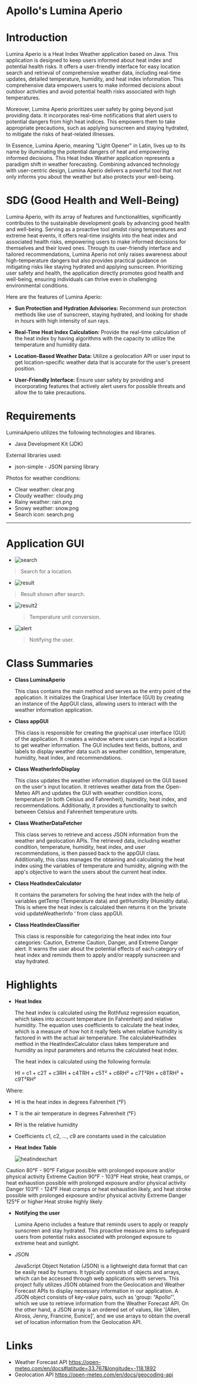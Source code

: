 # Apollo's Lumina Aperio
# Introduction
<p>Lumina Aperio is a Heat Index Weather application based on Java. This application is designed to keep users informed about heat index and potential health risks. It offers a user-friendly interface for easy location search and retrieval of comprehensive weather data, including real-time updates, detailed temperature, humidity, and heat index information. This comprehensive data empowers users to make informed decisions about outdoor activities and avoid potential health risks associated with high temperatures.

 Moreover, Lumina Aperio prioritizes user safety by going beyond just providing data. It incorporates real-time notifications that alert users to potential dangers from high heat indices. This empowers them to take appropriate precautions, such as applying sunscreen and staying hydrated, to mitigate the risks of heat-related illnesses. 

 In Essence, Lumina Aperio, meaning "Light Opener" in Latin, lives up to its name by illuminating the potential dangers of heat and empowering informed decisions. This Heat Index Weather application represents a paradigm shift in weather forecasting. Combining advanced technology with user-centric design, Lumina Aperio delivers a powerful tool that not only informs you about the weather but also protects your well-being.
</p>

# SDG (Good Health and Well-Being)
<p> Lumina Aperio, with its array of features and functionalities, significantly contributes to the sustainable development goals by advancing good health and well-being. Serving as a proactive tool amidst rising temperatures and extreme heat events, it offers real-time insights into the heat index and associated health risks, empowering users to make informed decisions for themselves and their loved ones. Through its user-friendly interface and tailored recommendations, Lumina Aperio not only raises awareness about high-temperature dangers but also provides practical guidance on mitigating risks like staying hydrated and applying sunscreen. Prioritizing user safety and health, the application directly promotes good health and well-being, ensuring individuals can thrive even in challenging environmental conditions. </p>

Here are the features of Lumina Aperio:

- **Sun Protection and Hydration Advisories:** Recommend sun protection methods like use of sunscreen, staying hydrated, and looking for shade in hours with high intensity of sun rays.

- **Real-Time Heat Index Calculation:** Provide the real-time calculation of the heat index by having algorithms with the capacity to utilize the temperature and humidity data.

- **Location-Based Weather Data:** Utilize a geolocation API or user input to get location-specific weather data that is accurate for the user's present position.

- **User-Friendly Interface:** Ensure user safety by providing and incorporating features that actively alert users for possible threats and allow the to take precautions.

# Requirements
<p>LuminaAperio utilizes the following technologies and libraries.<p>

- Java Development Kit (JDK)

External libraries used:
- json-simple - JSON parsing library

Photos for weather conditions:
- Clear weather: clear.png
- Cloudy weather: cloudy.png
- Rainy weather: rain.png
- Snowy weather: snow.png
- Search icon: search.png
-------
# Application GUI
- ![search](https://github.com/Allen-Pesigan/Apollo/assets/167183934/9656bcc7-e3db-44f5-a70b-980eb90f775a)
> Search for a location.

- ![result](https://github.com/Allen-Pesigan/Apollo/assets/167183934/d6bb4afa-6d18-4c92-8fb3-6c7e677d9eb2)
 > Result shown after search.

- ![result2](https://github.com/Allen-Pesigan/Apollo/assets/167183934/ec95a103-a9fa-4ab7-9829-65efcf7b5622)
  > Temperature unit conversion.

- ![alert](https://github.com/Allen-Pesigan/Apollo/assets/167183934/ccedd176-9109-4589-b3ab-288800292e3d)
  > Notifying the user.


# Class Summaries
- **Class LuminaAperio**
  <p>This class contains the main method and serves as the entry point of the application. It initializes the Graphical User Interface (GUI) by creating an instance of the AppGUI class, allowing users to interact with the weather information application.</p>
- **Class appGUI**
  <p>This class is responsible for creating the graphical user interface (GUI) of the application. It creates a window where users can input a location to get weather information. The GUI includes text fields, buttons, and labels to display weather data such as weather condition, temperature, humidity, heat index, and recommendations.</p>
- **Class WeatherInfoDisplay**
  <p>This class updates the weather information displayed on the GUI based on the user's input location. It retrieves weather data from the Open-Meteo API and updates the GUI with weather condition icons, temperature (in both Celsius and Fahrenheit), humidity, heat index, and recommendations. Additionally, it provides a functionality to switch between Celsius and Fahrenheit temperature units.</p>
- **Class WeatherDataFetcher**
  <p>This class serves to retrieve and access JSON information from the weather and geolocation APIs. The retrieved data, including weather condition, temperature, humidity, heat index, and user recommendations, is then passed back to the appGUI class. Additionally, this class manages the obtaining and calculating the heat index using the variables of temperature and humidity, aligning with the app's objective to warn the users about the current heat index.</p>
- **Class HeatIndexCalculator**
  <p>It contains the parameters for solving the heat index with the help of variables getTemp (Temperature data) and getHumidity (Humidity data). This is where the heat index is calculated then returns it on the ‘private void updateWeatherInfo ‘ from class appGUI.</p>
- **Class HeatIndexClassifier**
  <p>This class is responsible for categorizing the heat index into four categories: Caution, Extreme Caution, Danger, and Extreme Danger alert. It warns the user about the potential effects of each category of heat index and reminds them to apply and/or reapply sunscreen and stay hydrated.</p>

# Highlights
- **Heat Index**
  <p>The heat index is calculated using the Rothfusz regression equation, which takes into account temperature (in Fahrenheit) and relative humidity. The equation uses coefficients to calculate the heat index, which is a measure of how hot it really feels when relative humidity is factored in with the actual air temperature. The calculateHeatIndex method in the HeatIndexCalculator class takes temperature and humidity as input parameters and returns the calculated heat index.<p>

   <p>The heat index is calculated using the following formula:<p>

   <p>HI = c1 + c2T + c3RH + c4TRH + c5T² + c6RH² + c7T²RH + c8TRH² + c9T²RH²<p>

Where:

  - <p>HI is the heat index in degrees Fahrenheit (°F)
  - <p>T is the air temperature in degrees Fahrenheit (°F)
  - <p>RH is the relative humidity
  - <p>Coefficients c1, c2, ..., c9 are constants used in the calculation

- **Heat Index Table**<p>
  ![heatindexchart](https://github.com/Allen-Pesigan/Apollo/assets/168507604/a9a33018-4ff3-45b4-8dd7-ba314fc52461)

Caution	80°F - 90°F	Fatigue possible with prolonged exposure and/or physical activity
Extreme Caution	90°F - 103°F	Heat stroke, heat cramps, or heat exhaustion possible with prolonged exposure and/or physical activity
Danger	103°F - 124°F	Heat cramps or heat exhaustion likely, and heat stroke possible with prolonged exposure and/or physical activity
Extreme Danger	125°F or higher	Heat stroke highly likely

- **Notifying the user**
  <p>Lumina Aperio includes a feature that reminds users to apply or reapply sunscreen and stay hydrated. This proactive measure aims to safeguard users from potential risks associated with prolonged exposure to extreme heat and sunlight.</p>

- JSON
  <p>JavaScript Object Notation (JSON) is a lightweight data format that can be easily read by humans. It typically consists of objects and arrays, which can be accessed through web applications with servers. This project fully utilizes JSON obtained from the Geolocation and Weather Forecast APIs to display necessary information in our application. A JSON object consists of key-value pairs, such as 'group: “Apollo”', which we use to retrieve information from the Weather Forecast API. On the other hand, a JSON array is an ordered set of values, like '[Allen, Alross, Jenny, Francine, Eunice]', and we use arrays to obtain the overall set of location information from the Geolocation API.</p>

# Links
- Weather Forecast API
  https://open-meteo.com/en/docs#latitude=33.767&longitude=-118.1892
- Geolocation API
  https://open-meteo.com/en/docs/geocoding-api


